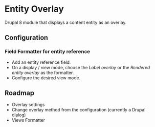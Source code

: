# Entity Overlay

Drupal 8 module that displays a content entity as an overlay.

## Configuration

### Field Formatter for entity reference

- Add an entity reference field.
- On a display / view mode, choose the _Label overlay_ or the _Rendered entity overlay_ as the formatter.
- Configure the desired view mode.

## Roadmap

- Overlay settings
- Change overlay method from the configuration (currently a Drupal dialog)
- Views Formatter
